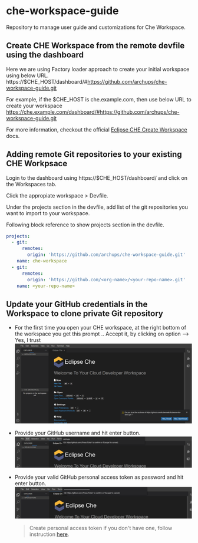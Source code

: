# che-workspace-guide
Repository to manage user guide and customizations for Che Workspace.


## Create CHE Workspace from the remote devfile using the dashboard

Here we are using Factory loader approach to create your initial workspace using below URL.
https://$CHE_HOST/dashboard/#https://github.com/archups/che-workspace-guide.git

For example, if the $CHE_HOST is che.example.com, then use below URL to create your workspace
https://che.example.com/dashboard/#https://github.com/archups/che-workspace-guide.git

For more information, checkout the official [Eclipse CHE Create Workspace](https://www.eclipse.org/che/docs/che-7/end-user-guide/creating-a-workspace-from-remote-devfile/) docs.


## Adding remote Git repositories to your existing CHE Workpsace
Login to the dashboard using https://$CHE_HOST/dashboard/ and click on the Workspaces tab.

Click the appropiate workspace > Devfile. 

Under the projects section in the devfile, add list of the git repositories you want to import to your workspace.

Following block reference to show projects section in the devfile.
```yaml
projects:
  - git:
      remotes:
        origin: 'https://github.com/archups/che-workspace-guide.git'
    name: che-workspace
  - git:
      remotes:
        origin: 'https://github.com/<org-name>/<your-repo-name>.git'
    name: <your-repo-name>
```


## Update your GitHub credentials in the Workspace to clone private Git repository
* For the first time you open your CHE workspace, at the right bottom of the workspace you get this prompt .. Accept it, by clicking on option --> Yes, I trust
![](public/workspace/gitauthor_trust_prompt.png)

* Provide your GitHub username and hit enter button.
![](public/workspace/git_enter_username.png)

* Provide your valid GitHub personal access token as password and hit enter button.
![](public/workspace/git_enter_pat.png)
  > Create personal access token if you don't have one, follow instruction [here](https://docs.github.com/en/authentication/keeping-your-account-and-data-secure/creating-a-personal-access-token).
